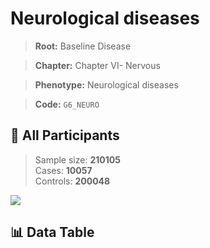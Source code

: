 # Neurological diseases

> **Root:** Baseline Disease  

> **Chapter:** Chapter VI- Nervous  

> **Phenotype:** Neurological diseases  

> **Code:** `G6_NEURO`

## 🧪 All Participants  
> Sample size: **210105**  
> Cases: **10057**  
> Controls: **200048**
<img src="/Sensitive/Figures/ALL/Baseline/G6_NEURO.png"/>

## 📊 Data Table
<CsvTableMRF src="/Sensitive/Data/ALL/Baseline/LG_G6_NEURO.csv"/>

